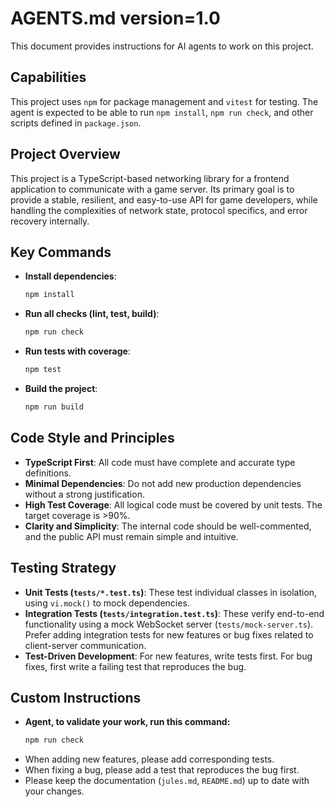 # AGENTS.md version=1.0

This document provides instructions for AI agents to work on this project.

## Capabilities

This project uses `npm` for package management and `vitest` for testing. The agent is expected to be able to run `npm install`, `npm run check`, and other scripts defined in `package.json`.

## Project Overview

This project is a TypeScript-based networking library for a frontend application to communicate with a game server. Its primary goal is to provide a stable, resilient, and easy-to-use API for game developers, while handling the complexities of network state, protocol specifics, and error recovery internally.

## Key Commands

- **Install dependencies**:
  ```bash
  npm install
  ```
- **Run all checks (lint, test, build)**:
  ```bash
  npm run check
  ```
- **Run tests with coverage**:
  ```bash
  npm test
  ```
- **Build the project**:
  ```bash
  npm run build
  ```

## Code Style and Principles

- **TypeScript First**: All code must have complete and accurate type definitions.
- **Minimal Dependencies**: Do not add new production dependencies without a strong justification.
- **High Test Coverage**: All logical code must be covered by unit tests. The target coverage is >90%.
- **Clarity and Simplicity**: The internal code should be well-commented, and the public API must remain simple and intuitive.

## Testing Strategy

- **Unit Tests (`tests/*.test.ts`)**: These test individual classes in isolation, using `vi.mock()` to mock dependencies.
- **Integration Tests (`tests/integration.test.ts`)**: These verify end-to-end functionality using a mock WebSocket server (`tests/mock-server.ts`). Prefer adding integration tests for new features or bug fixes related to client-server communication.
- **Test-Driven Development**: For new features, write tests first. For bug fixes, first write a failing test that reproduces the bug.

## Custom Instructions

- **Agent, to validate your work, run this command:**
  ```bash
  npm run check
  ```
- When adding new features, please add corresponding tests.
- When fixing a bug, please add a test that reproduces the bug first.
- Please keep the documentation (`jules.md`, `README.md`) up to date with your changes.
